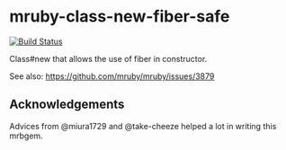 mruby-class-new-fiber-safe
====

[![Build Status](https://travis-ci.org/kazuho/mruby-class-new-fiber-safe.svg?branch=master)](https://travis-ci.org/kazuho/mruby-class-new-fiber-safe)

Class#new that allows the use of fiber in constructor.

See also: https://github.com/mruby/mruby/issues/3879

Acknowledgements
----

Advices from @miura1729 and @take-cheeze helped a lot in writing this mrbgem.
